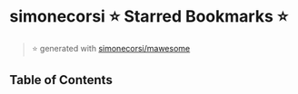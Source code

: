# simonecorsi ⭐️ Starred Bookmarks ⭐️

> :star: generated with [simonecorsi/mawesome](https://github.com/simonecorsi/mawesome)

## Table of Contents
